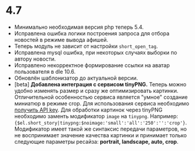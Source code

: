 # 4.7
- Минимально необходимая версия php теперь 5.4.
- Исправлена ошибка логики построения запроса для отбора новостей в режиме вывода афишей.
- Теперь модуль не зависит от настройки `short_open_tag`.
- Исправлена mysql ошибка, при некоторых случаях выборки по автору новости.
- Исправлено некорректное формирование ссылки на аватар пользователя в dle 10.6.
- Обновлён шаблонизатор до актуальной версии.
- [beta] **Добавлена интеграция с сервисом tinyPNG.** Теперь можно удобно изменять размер и сразу же оптимизировать картинки. Отличительной особенностью сервиса является "умное" создание миниатюр в режиме crop. Для использования сервиса необходимо [получить API key](https://tinypng.com/developers). Для обработки картинок через tinyPNG необходимо заменть модификатор `image` на `tinypng`. Например: `{$el.short_story|tinypng:$noimage:'small':'all':'250':'':'crop'}`. Модификатор имеет такой же синтаксис передачи параметров, но не воспринимает значение качества картинки и принимает только следующие параметры ресайза: **portrait, landscape, auto, crop**.